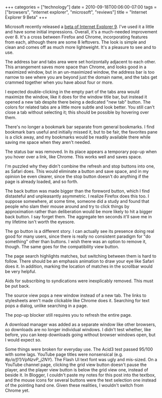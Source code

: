 +++
categories = ["technology"]
date = 2010-09-18T00:06:00-07:00
tags = ["browsers", "internet explorer", "microsoft", "reviews"]
title = "Internet Explorer 9 Beta"
+++

Microsoft recently released a [beta of Internet Explorer 9](https://windows.microsoft.com/en-US/internet-explorer/products/ie-9/home). I've used it a little and have some initial impressions. Overall, it's a much-needed improvement over 8. It's a cross between Firefox and Chrome, incorporating features from each, although there are some 8 leftovers. The look is simple and clean and comes off as much more lightweight. It's a pleasure to see and to use.

The address bar and tabs area were set horizontally adjacent to each other. This arrangement saves more space than Chrome, and looks good in a maximized window, but in an un-maximized window, the address bar is too narrow to see where you are beyond just the domain name, and the tabs get crammed together when you have about four or more.

I expected double-clicking in the empty part of the tabs area would maximize the window, like it does for the window title bar, but instead it opened a new tab despite there being a dedicated "new tab" button. The colors for related tabs are a little more subtle and look better. You still can't close a tab without selecting it; this should be possible by hovering over them.

There's no longer a bookmark bar separate from general bookmarks. I find bookmark bars useful and initially missed it, but to be fair, the favorites pane is a click away, and my bookmarks would be readily available there while saving me space when they aren't needed.

The status bar was removed. In its place appears a temporary pop-up when you hover over a link, like Chrome. This works well and saves space.

I'm puzzled why they didn't combine the refresh and stop buttons into one, as Safari does. This would eliminate a button and save space, and in my opinion be even clearer, since the stop button doesn't do anything if the page is already loaded, and so forth.

The back button was made bigger than the foreword button, which I find distasteful and unpleasantly asymmetric. I realize Firefox does this too. I suppose somewhere, at some time, someone did a study and found that people who slam their mouse around and try to click things by approximation rather than deliberation would be more likely to hit a bigger back button. I say forget them. The aggregate ten seconds it'll save me in my lifetime isn't worth the eyesore.

The go button is a different story. I can actually see its presence doing real good for many users, since there is really no consistent paradigm for "do something" other than buttons. I wish there was an option to remove it, though. The same goes for the compatibility view button.

The page search highlights matches, but switching between them is hard to follow. There should be an emphasis animation to draw your eye like Safari does it. In addition, marking the location of matches in the scrollbar would be very helpful.

Aids for subscribing to syndications were inexplicably removed. This must be put back.

The source view pops a new window instead of a new tab. The links to stylesheets aren't made clickable like Chrome does it. Searching for text pops a dialog, unlike searching in a page.

The pop-up blocker still requires you to refresh the entire page.

A download manager was added as a separate window like other browsers, so downloads are no longer individual windows. I didn't test whether, like before, you can keep downloads going without browser windows open, but I would expect so.

Some things were broken for everyday use. The Acid3 test passed 95/100 with some lags. YouTube page titles were nonsensical (e.g. *#p/a/f/1/VpNzvP_j2NY*). The Flash UI text font was ugly and mis-sized. On a YouTube channel page, clicking the grid view button doesn't pause the player, and the player view button is below the grid view one, instead of beside it. In Blogger, I couldn't paste my notes for this post into the textbox, and the mouse icons for several buttons were the text selection one instead of the pointing hand one. Given these realities, I wouldn't switch from Chrome yet.
